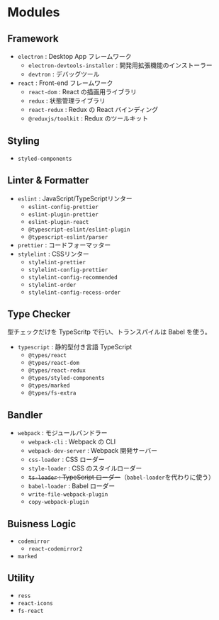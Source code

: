 # Modules

## Framework

- `electron` : Desktop App フレームワーク
  - `electron-devtools-installer` : 開発用拡張機能のインストーラー
  - `devtron` : デバッグツール
- `react` : Front-end フレームワーク
  - `react-dom` : React の描画用ライブラリ
  - `redux` : 状態管理ライブラリ
  - `react-redux` : Redux の React バインディング
  - `@reduxjs/toolkit` : Redux のツールキット

## Styling

- `styled-components`

## Linter & Formatter

- `eslint` : JavaScript/TypeScriptリンター
  - `eslint-config-prettier`
  - `eslint-plugin-prettier`
  - `eslint-plugin-react`
  - `@typescript-eslint/eslint-plugin`
  - `@typescript-eslint/parser`
- `prettier` : コードフォーマッター
- `stylelint` : CSSリンター
  - `stylelint-prettier`
  - `stylelint-config-prettier`
  - `stylelint-config-recommended`
  - `stylelint-order`
  - `stylelint-config-recess-order`

## Type Checker

型チェックだけを TypeScritp で行い、トランスパイルは Babel を使う。

- `typescript` : 静的型付き言語 TypeScript
  - `@types/react`
  - `@types/react-dom`
  - `@types/react-redux`
  - `@types/styled-components`
  - `@types/marked`
  - `@types/fs-extra`

## Bandler

- `webpack` : モジュールバンドラー
  - `webpack-cli` : Webpack の CLI
  - `webpack-dev-server` : Webpack 開発サーバー
  - `css-loader` : CSS ローダー
  - `style-loader` : CSS のスタイルローダー
  - ~~`ts-loader` : TypeScript ローダー~~（`babel-loader`を代わりに使う）
  - `babel-loader` : Babel ローダー
  - `write-file-webpack-plugin`
  - `copy-webpack-plugin`

## Buisness Logic

- `codemirror`
  - `react-codemirror2`
- `marked`

## Utility

- `ress`
- `react-icons`
- `fs-react`
